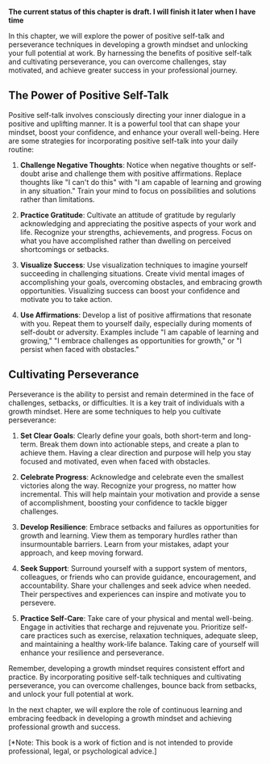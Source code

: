 **The current status of this chapter is draft. I will finish it later when I have time**

In this chapter, we will explore the power of positive self-talk and perseverance techniques in developing a growth mindset and unlocking your full potential at work. By harnessing the benefits of positive self-talk and cultivating perseverance, you can overcome challenges, stay motivated, and achieve greater success in your professional journey.

**The Power of Positive Self-Talk**
-----------------------------------

Positive self-talk involves consciously directing your inner dialogue in a positive and uplifting manner. It is a powerful tool that can shape your mindset, boost your confidence, and enhance your overall well-being. Here are some strategies for incorporating positive self-talk into your daily routine:

1. **Challenge Negative Thoughts**: Notice when negative thoughts or self-doubt arise and challenge them with positive affirmations. Replace thoughts like "I can't do this" with "I am capable of learning and growing in any situation." Train your mind to focus on possibilities and solutions rather than limitations.

2. **Practice Gratitude**: Cultivate an attitude of gratitude by regularly acknowledging and appreciating the positive aspects of your work and life. Recognize your strengths, achievements, and progress. Focus on what you have accomplished rather than dwelling on perceived shortcomings or setbacks.

3. **Visualize Success**: Use visualization techniques to imagine yourself succeeding in challenging situations. Create vivid mental images of accomplishing your goals, overcoming obstacles, and embracing growth opportunities. Visualizing success can boost your confidence and motivate you to take action.

4. **Use Affirmations**: Develop a list of positive affirmations that resonate with you. Repeat them to yourself daily, especially during moments of self-doubt or adversity. Examples include "I am capable of learning and growing," "I embrace challenges as opportunities for growth," or "I persist when faced with obstacles."

**Cultivating Perseverance**
----------------------------

Perseverance is the ability to persist and remain determined in the face of challenges, setbacks, or difficulties. It is a key trait of individuals with a growth mindset. Here are some techniques to help you cultivate perseverance:

1. **Set Clear Goals**: Clearly define your goals, both short-term and long-term. Break them down into actionable steps, and create a plan to achieve them. Having a clear direction and purpose will help you stay focused and motivated, even when faced with obstacles.

2. **Celebrate Progress**: Acknowledge and celebrate even the smallest victories along the way. Recognize your progress, no matter how incremental. This will help maintain your motivation and provide a sense of accomplishment, boosting your confidence to tackle bigger challenges.

3. **Develop Resilience**: Embrace setbacks and failures as opportunities for growth and learning. View them as temporary hurdles rather than insurmountable barriers. Learn from your mistakes, adapt your approach, and keep moving forward.

4. **Seek Support**: Surround yourself with a support system of mentors, colleagues, or friends who can provide guidance, encouragement, and accountability. Share your challenges and seek advice when needed. Their perspectives and experiences can inspire and motivate you to persevere.

5. **Practice Self-Care**: Take care of your physical and mental well-being. Engage in activities that recharge and rejuvenate you. Prioritize self-care practices such as exercise, relaxation techniques, adequate sleep, and maintaining a healthy work-life balance. Taking care of yourself will enhance your resilience and perseverance.

Remember, developing a growth mindset requires consistent effort and practice. By incorporating positive self-talk techniques and cultivating perseverance, you can overcome challenges, bounce back from setbacks, and unlock your full potential at work.

In the next chapter, we will explore the role of continuous learning and embracing feedback in developing a growth mindset and achieving professional growth and success.

\[\*Note: This book is a work of fiction and is not intended to provide professional, legal, or psychological advice.\]
